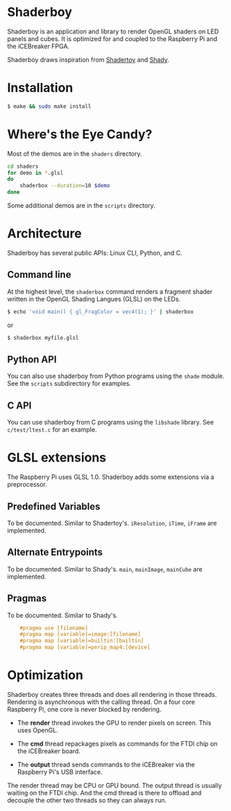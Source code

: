 # Shaderboy

Shaderboy is an application and library to render OpenGL shaders
on LED panels and cubes.  It is optimized for and coupled to
the Raspberry Pi and the iCEBreaker FPGA.

Shaderboy draws inspiration from [Shadertoy](https://shadertoy.com)
and [Shady](https://github.com/polyfloyd/shady).


# Installation

```sh
$ make && sudo make install
```

# Where's the Eye Candy?

Most of the demos are in the `shaders` directory.

```sh
cd shaders
for demo in *.glsl
do
    shaderbox --duration=10 $demo
done
```

Some additional demos are in the `scripts` directory.


# Architecture

Shaderboy has several public APIs: Linux CLI, Python, and C.

## Command line 

At the highest level, the `shaderbox` command renders a fragment
shader written in the OpenGL Shading Langues (GLSL) on the LEDs.

```sh
$ echo 'void main() { gl_FragColor = vec4(1); }' | shaderbox
```

or

```sh
$ shaderbox myfile.glsl
```

## Python API

You can also use shaderboy from Python programs using the `shade`
module.  See the `scripts` subdirectory for examples.


## C API

You can use shaderboy from C programs using the `libshade` library.
See `c/test/ltest.c` for an example.


# GLSL extensions

The Raspberry Pi uses GLSL 1.0.  Shaderboy adds some extensions
via a preprocessor.

## Predefined Variables

To be documented.  Similar to Shadertoy's.
`iResolution`, `iTime`, `iFrame` are implemented.

## Alternate Entrypoints

To be documented.  Similar to Shady's.
`main`, `mainImage`, `mainCube` are implemented.


## Pragmas

To be documented.  Similar to Shady's.
```c
    #pragma use [filename]
    #pragma map [variable]=image:[filename]
    #pragma map [variable]=builtin:[builtin]
    #pragma map [variable]=perip_map4:[device]
```


# Optimization

Shaderboy creates three threads and does all rendering in those
threads.  Rendering is asynchronous with the calling thread.
On a four core Raspberry Pi, one core is never blocked by
rendering.

 * The **render** thread invokes the GPU to render pixels on screen.
   This uses OpenGL.
 
 * The **cmd** thread repackages pixels as commands for the FTDI chip
   on the iCEBreaker board.
   
 * The **output** thread sends commands to the iCEBreaker
   via the Raspberry Pi's USB interface.

The render thread may be CPU or GPU bound.  The output thread is
usually waiting on the FTDI chip.  And the cmd thread is there to
offload and decouple the other two threads so they can always run.
